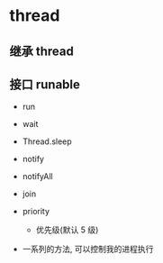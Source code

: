 # thread

## 继承 thread

## 接口 runable

- run
- wait
- Thread.sleep
- notify
- notifyAll
- join
- priority

  - 优先级(默认 5 级)

- 一系列的方法, 可以控制我的进程执行
